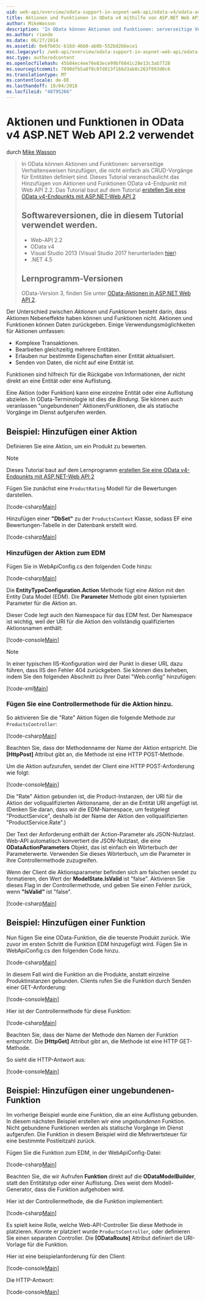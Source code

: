 ```yaml
---
uid: web-api/overview/odata-support-in-aspnet-web-api/odata-v4/odata-actions-and-functions
title: Aktionen und Funktionen in OData v4 mithilfe von ASP.NET Web API 2.2 | Microsoft-Dokumentation
author: MikeWasson
description: 'In OData können Aktionen und Funktionen: serverseitige Verhaltensweisen hinzufügen, die nicht einfach als CRUD-Vorgänge für Entitäten definiert sind. Dieses Tutorial zeigt, wie Sie...'
ms.author: riande
ms.date: 06/27/2014
ms.assetid: 0e6fb03c-b16d-4bb0-ab0b-552bd2b6ece1
msc.legacyurl: /web-api/overview/odata-support-in-aspnet-web-api/odata-v4/odata-actions-and-functions
msc.type: authoredcontent
ms.openlocfilehash: 45b84ec4ee76e83ece99bf6841c28e13c3ab7728
ms.sourcegitcommit: 7890dfb5a8f8c07d813f166d3ab0c263f893d0c6
ms.translationtype: MT
ms.contentlocale: de-DE
ms.lasthandoff: 10/04/2018
ms.locfileid: "48795266"
---
```

<a name="actions-and-functions-in-odata-v4-using-aspnet-web-api-22"></a>Aktionen und Funktionen in OData v4 ASP.NET Web API 2.2 verwendet
====================
durch [Mike Wasson](https://github.com/MikeWasson)

> In OData können Aktionen und Funktionen: serverseitige Verhaltensweisen hinzufügen, die nicht einfach als CRUD-Vorgänge für Entitäten definiert sind. Dieses Tutorial veranschaulicht das Hinzufügen von Aktionen und Funktionen OData v4-Endpunkt mit Web API 2.2. Das Tutorial baut auf dem Tutorial [erstellen Sie eine OData v4-Endpunkts mit ASP.NET-Web API 2](create-an-odata-v4-endpoint.md)
>
> ## <a name="software-versions-used-in-the-tutorial"></a>Softwareversionen, die in diesem Tutorial verwendet werden.
>
> - Web-API 2.2
> - OData v4
> - Visual Studio 2013 (Visual Studio 2017 herunterladen [hier](https://visualstudio.microsoft.com/downloads/?utm_medium=microsoft&utm_source=docs.microsoft.com&utm_campaign=button+cta&utm_content=download+vs2017))
> - .NET 4.5
>
> ## <a name="tutorial-versions"></a>Lernprogramm-Versionen
>
> OData-Version 3, finden Sie unter [OData-Aktionen in ASP.NET Web API 2](../odata-v3/odata-actions.md).

Der Unterschied zwischen *Aktionen* und *Funktionen* besteht darin, dass Aktionen Nebeneffekte haben können und Funktionen nicht. Aktionen und Funktionen können Daten zurückgeben. Einige Verwendungsmöglichkeiten für Aktionen umfassen:

- Komplexe Transaktionen.
- Bearbeiten gleichzeitig mehrere Entitäten.
- Erlauben nur bestimmte Eigenschaften einer Entität aktualisiert.
- Senden von Daten, die nicht auf eine Entität ist.

Funktionen sind hilfreich für die Rückgabe von Informationen, der nicht direkt an eine Entität oder eine Auflistung.

Eine Aktion (oder Funktion) kann eine einzelne Entität oder eine Auflistung abzielen. In OData-Terminologie ist dies die *Bindung*. Sie können auch veranlassen &quot;ungebundenen&quot; Aktionen/Funktionen, die als statische Vorgänge im Dienst aufgerufen werden.

## <a name="example-adding-an-action"></a>Beispiel: Hinzufügen einer Aktion

Definieren Sie eine Aktion, um ein Produkt zu bewerten.

> [!NOTE]
> Dieses Tutorial baut auf dem Lernprogramm [erstellen Sie eine OData v4-Endpunkts mit ASP.NET-Web API 2](create-an-odata-v4-endpoint.md)


Fügen Sie zunächst eine `ProductRating` Modell für die Bewertungen darstellen.

[!code-csharp[Main](odata-actions-and-functions/samples/sample1.cs)]

Hinzufügen einer **"DbSet"** zu der `ProductsContext` Klasse, sodass EF eine Bewertungen-Tabelle in der Datenbank erstellt wird.

[!code-csharp[Main](odata-actions-and-functions/samples/sample2.cs)]

### <a name="add-the-action-to-the-edm"></a>Hinzufügen der Aktion zum EDM

Fügen Sie in WebApiConfig.cs den folgenden Code hinzu:

[!code-csharp[Main](odata-actions-and-functions/samples/sample3.cs)]

Die **EntityTypeConfiguration.Action** Methode fügt eine Aktion mit den Entity Data Model (EDM). Die **Parameter** Methode gibt einen typisierten Parameter für die Aktion an.

Dieser Code legt auch den Namespace für das EDM fest. Der Namespace ist wichtig, weil der URI für die Aktion den vollständig qualifizierten Aktionsnamen enthält:

[!code-console[Main](odata-actions-and-functions/samples/sample4.cmd)]

> [!NOTE]
> In einer typischen IIS-Konfiguration wird der Punkt in dieser URL dazu führen, dass IIS den Fehler 404 zurückgeben. Sie können dies beheben, indem Sie den folgenden Abschnitt zu Ihrer Datei "Web.config" hinzufügen:

[!code-xml[Main](odata-actions-and-functions/samples/sample5.xml)]

### <a name="add-a-controller-method-for-the-action"></a>Fügen Sie eine Controllermethode für die Aktion hinzu.

So aktivieren Sie die &quot;Rate&quot; Aktion fügen die folgende Methode zur `ProductsController`:

[!code-csharp[Main](odata-actions-and-functions/samples/sample6.cs)]

Beachten Sie, dass der Methodenname der Name der Aktion entspricht. Die **[HttpPost]** Attribut gibt an, die Methode ist eine HTTP POST-Methode.

Um die Aktion aufzurufen, sendet der Client eine HTTP POST-Anforderung wie folgt:

[!code-console[Main](odata-actions-and-functions/samples/sample7.cmd)]

Die &quot;Rate&quot; Aktion gebunden ist, die Product-Instanzen, der URI für die Aktion der vollqualifizierten Aktionsname, der an die Entität URI angefügt ist. (Denken Sie daran, dass wir die EDM-Namespace, um festgelegt &quot;ProductService&quot;, deshalb ist der Name der Aktion den vollqualifizierten &quot;ProductService.Rate&quot;.)

Der Text der Anforderung enthält der Action-Parameter als JSON-Nutzlast. Web-API automatisch konvertiert die JSON-Nutzlast, die eine **ODataActionParameters** Objekt, das ist einfach ein Wörterbuch der Parameterwerte. Verwenden Sie dieses Wörterbuch, um die Parameter in Ihre Controllermethode zuzugreifen.

Wenn der Client die Aktionsparameter befinden sich am falschen sendet zu formatieren, den Wert der **ModelState.IsValid** ist "false". Aktivieren Sie dieses Flag in der Controllermethode, und geben Sie einen Fehler zurück, wenn **"IsValid"** ist "false".

[!code-csharp[Main](odata-actions-and-functions/samples/sample8.cs)]

## <a name="example-adding-a-function"></a>Beispiel: Hinzufügen einer Funktion

Nun fügen Sie eine OData-Funktion, die die teuerste Produkt zurück. Wie zuvor im ersten Schritt die Funktion EDM hinzugefügt wird. Fügen Sie in WebApiConfig.cs den folgenden Code hinzu.

[!code-csharp[Main](odata-actions-and-functions/samples/sample9.cs)]

In diesem Fall wird die Funktion an die Produkte, anstatt einzelne Produktinstanzen gebunden. Clients rufen Sie die Funktion durch Senden einer GET-Anforderung:

[!code-console[Main](odata-actions-and-functions/samples/sample10.cmd)]

Hier ist der Controllermethode für diese Funktion:

[!code-csharp[Main](odata-actions-and-functions/samples/sample11.cs)]

Beachten Sie, dass der Name der Methode den Namen der Funktion entspricht. Die **[HttpGet]** Attribut gibt an, die Methode ist eine HTTP GET-Methode.

So sieht die HTTP-Antwort aus:

[!code-console[Main](odata-actions-and-functions/samples/sample12.cmd)]

## <a name="example-adding-an-unbound-function"></a>Beispiel: Hinzufügen einer ungebundenen-Funktion

Im vorherige Beispiel wurde eine Funktion, die an eine Auflistung gebunden. In diesem nächsten Beispiel erstellen wir eine *ungebundenen* Funktion. Nicht gebundene Funktionen werden als statische Vorgänge im Dienst aufgerufen. Die Funktion in diesem Beispiel wird die Mehrwertsteuer für eine bestimmte Postleitzahl zurück.

Fügen Sie die Funktion zum EDM, in der WebApiConfig-Datei:

[!code-csharp[Main](odata-actions-and-functions/samples/sample13.cs)]

Beachten Sie, die wir Aufrufen **Funktion** direkt auf die **ODataModelBuilder**, statt den Entitätstyp oder einer Auflistung. Dies weist dem Modell-Generator, dass die Funktion aufgehoben wird.

Hier ist der Controllermethode, die die Funktion implementiert:

[!code-csharp[Main](odata-actions-and-functions/samples/sample14.cs)]

Es spielt keine Rolle, welche Web-API-Controller Sie diese Methode in platzieren. Konnte er platziert wurde `ProductsController`, oder definieren Sie einen separaten Controller. Die **[ODataRoute]** Attribut definiert die URI-Vorlage für die Funktion.

Hier ist eine beispielanforderung für den Client:

[!code-console[Main](odata-actions-and-functions/samples/sample15.cmd)]

Die HTTP-Antwort:

[!code-console[Main](odata-actions-and-functions/samples/sample16.cmd)]
